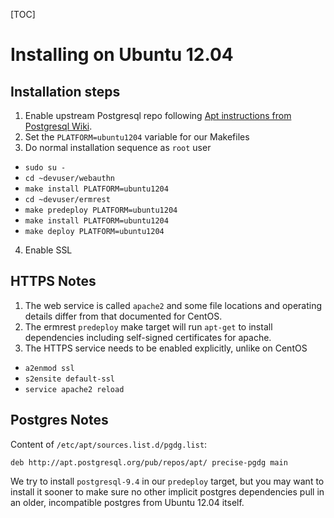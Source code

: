 [TOC]
# Installing on Ubuntu 12.04

## Installation steps

1. Enable upstream Postgresql repo following [Apt instructions from Postgresql Wiki](http://wiki.postgresql.org/wiki/Apt).
2. Set the `PLATFORM=ubuntu1204` variable for our Makefiles
3. Do normal installation sequence as `root` user
  - `sudo su -`
  - `cd ~devuser/webauthn`
  - `make install PLATFORM=ubuntu1204`
  - `cd ~devuser/ermrest`
  - `make predeploy PLATFORM=ubuntu1204`
  - `make install PLATFORM=ubuntu1204`
  - `make deploy PLATFORM=ubuntu1204`
4. Enable SSL

## HTTPS Notes

1. The web service is called `apache2` and some file locations and operating details differ from that documented for CentOS.
2. The ermrest `predeploy` make target will run `apt-get` to install dependencies including self-signed certificates for apache.
3. The HTTPS service needs to be enabled explicitly, unlike on CentOS
  - `a2enmod ssl`
  - `s2ensite default-ssl`
  - `service apache2 reload`

## Postgres Notes

Content of `/etc/apt/sources.list.d/pgdg.list`:
```
deb http://apt.postgresql.org/pub/repos/apt/ precise-pgdg main
```

We try to install `postgresql-9.4` in our `predeploy` target, but you 
may want to install it sooner to make sure no other implicit postgres 
dependencies pull in an older, incompatible postgres from Ubuntu 12.04 itself.

